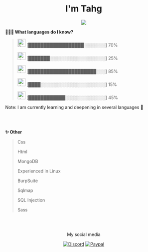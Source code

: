 <h1 align="center"><h1 align="center">I'm Tahg</h1>
<p align="center"><img src="https://readme-typing-svg.herokuapp.com?size=16&center=true&vCenter=true&width=480&lines=Programación+como+estilo+de+vida...;Desarrollando+proyectos...;Aprendiendo+cada+vez+más..."></p>

**👨🏻‍💻 What languages do I know?** 

> <img src="https://upload.wikimedia.org/wikipedia/commons/thumb/c/c3/Python-logo-notext.svg/640px-Python-logo-notext.svg.png" alt="Python" width="25" height="25"/>  [██████████████████░░░░░░░] 70%
 > 
> <img src="https://www.akademus.es/blog/wp-content/uploads/2018/07/java.png" alt="JavaScript" width="25" height="25"/>  [███████░░░░░░░░░░░░░░░░░░] 25%
 > 
> <img src="https://upload.wikimedia.org/wikipedia/en/thumb/3/30/Java_programming_language_logo.svg/1200px-Java_programming_language_logo.svg.png" alt="Java" width="25" height="25"/>  [██████████████████████░░░] 85%
 > 
> <img src="https://upload.wikimedia.org/wikipedia/commons/thumb/1/18/ISO_C%2B%2B_Logo.svg/1200px-ISO_C%2B%2B_Logo.svg.png" alt="Java" width="25" height="25"/>  [████░░░░░░░░░░░░░░░░░░░░░] 15%
 > 
> <img src="https://anterior.tectimes.net/wp-content/uploads/2017/08/Azure-SQL-Database-generic_COLOR.png" alt="Java" width="25" height="25"/>  [████████████░░░░░░░░░░░░░] 45%
 > 
 <p>Note: I am currently learning and deepening in several languages 🧨</p>
 <br>
 <br>
 
**✨ Other** 

> Css
 > 
> Html
 > 
> MongoDB
 > 
> Experienced in Linux
 > 
> BurpSuite
 > 
> Sqlmap
 > 
> SQL Injection
 > 
> Sass
 >
 
 <br>
 <br>
 <p align="center">My social media</p>
<p align="center">
  <a href="https://discord.gg/N2SZ5YTkCq"><img alt="Discord" title="Mi Servidor" src="https://shields.io/badge/-DISCORD-7289DA.svg?&style=for-the-badge&logo=discord&logoColor=white"></a>
  <a href="https://www.paypal.com/paypalme/t4hg"><img alt="Paypal" title="Donación" src="https://shields.io/badge/-DONATE-CC2735.svg?&style=for-the-badge&logo=paypal&logoColor=white"></a>
</p>
